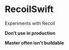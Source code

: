 # RecoilSwift
Experiments with Recoil

**Don't use in production**

**Master often isn't buildable**

